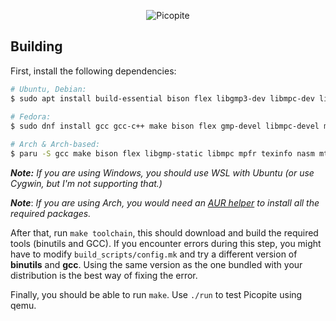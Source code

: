 <p align="center">
  <img src="https://raw.githubusercontent.com/petapite/picopite/main/res/banner.png" alt="Picopite"/>
</p>

## Building
First, install the following dependencies:

```bash
# Ubuntu, Debian:
$ sudo apt install build-essential bison flex libgmp3-dev libmpc-dev libmpfr-dev texinfo nasm mtools qemu-system-x86
           
# Fedora:
$ sudo dnf install gcc gcc-c++ make bison flex gmp-devel libmpc-devel mpfr-devel texinfo nasm mtools qemu-system-x86

# Arch & Arch-based:
$ paru -S gcc make bison flex libgmp-static libmpc mpfr texinfo nasm mtools qemu-system-x86
```

***Note:*** *If you are using Windows, you should use WSL with Ubuntu (or use Cygwin, but I'm not supporting that.)*

***Note***: *If you are using Arch, you would need an [AUR helper](https://wiki.archlinux.org/title/AUR_helpers)  to install all the required packages.*

After that, run `make toolchain`, this should download and build the required tools (binutils and GCC). If you encounter errors during this step, you might have to modify `build_scripts/config.mk` and try a different version of **binutils** and **gcc**. Using the same version as the one bundled with your distribution is the best way of fixing the error.

Finally, you should be able to run `make`. Use `./run` to test Picopite using qemu.
